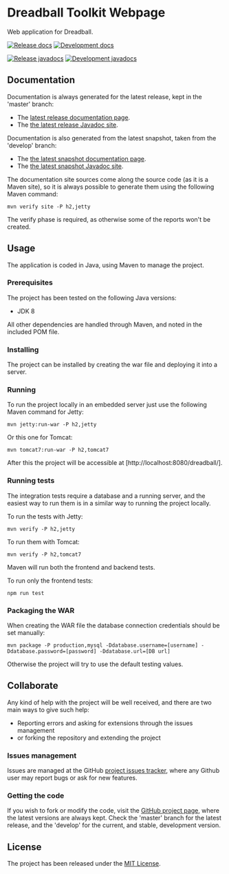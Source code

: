 # Dreadball Toolkit Webpage

Web application for Dreadball.

[![Release docs](https://img.shields.io/badge/docs-release-blue.svg)][site-release]
[![Development docs](https://img.shields.io/badge/docs-develop-blue.svg)][site-develop]

[![Release javadocs](https://img.shields.io/badge/javadocs-release-blue.svg)][javadoc-release]
[![Development javadocs](https://img.shields.io/badge/javadocs-develop-blue.svg)][javadoc-develop]

## Documentation

Documentation is always generated for the latest release, kept in the 'master' branch:

- The [latest release documentation page][site-release].
- The [the latest release Javadoc site][javadoc-release].

Documentation is also generated from the latest snapshot, taken from the 'develop' branch:

- The [the latest snapshot documentation page][site-develop].
- The [the latest snapshot Javadoc site][javadoc-develop].

The documentation site sources come along the source code (as it is a Maven site), so it is always possible to generate them using the following Maven command:

```
mvn verify site -P h2,jetty
```

The verify phase is required, as otherwise some of the reports won't be created.

## Usage

The application is coded in Java, using Maven to manage the project.

### Prerequisites

The project has been tested on the following Java versions:
* JDK 8

All other dependencies are handled through Maven, and noted in the included POM file.

### Installing

The project can be installed by creating the war file and deploying it into a server.

### Running

To run the project locally in an embedded server just use the following Maven command for Jetty:

```
mvn jetty:run-war -P h2,jetty
```

Or this one for Tomcat:

```
mvn tomcat7:run-war -P h2,tomcat7
```

After this the project will be accessible at [http://localhost:8080/dreadball/].

### Running tests

The integration tests require a database and a running server, and the easiest way to run them is in a similar way to running the project locally.

To run the tests with Jetty:

```
mvn verify -P h2,jetty
```

To run them with Tomcat:

```
mvn verify -P h2,tomcat7
```

Maven will run both the frontend and backend tests.

To run only the frontend tests:

```
npm run test
```

### Packaging the WAR

When creating the WAR file the database connection credentials should be set manually:

```
mvn package -P production,mysql -Ddatabase.username=[username] -Ddatabase.password=[password] -Ddatabase.url=[DB url]
```

Otherwise the project will try to use the default testing values.

## Collaborate

Any kind of help with the project will be well received, and there are two main ways to give such help:

- Reporting errors and asking for extensions through the issues management
- or forking the repository and extending the project

### Issues management

Issues are managed at the GitHub [project issues tracker][issues], where any Github user may report bugs or ask for new features.

### Getting the code

If you wish to fork or modify the code, visit the [GitHub project page][scm], where the latest versions are always kept. Check the 'master' branch for the latest release, and the 'develop' for the current, and stable, development version.

## License

The project has been released under the [MIT License][license].

[issues]: https://github.com/bernardo-mg/dreadball-toolkit-webpage/issues
[javadoc-develop]: http://docs.bernardomg.com/development/maven/dreadball-toolkit-webpage/apidocs
[javadoc-release]: http://docs.bernardomg.com/maven/dreadball-toolkit-webpage/apidocs
[license]: http://www.opensource.org/licenses/mit-license.php
[scm]: https://github.com/bernardo-mg/dreadball-toolkit-webpage
[site-develop]: http://docs.bernardomg.com/development/maven/dreadball-toolkit-webpage
[site-release]: http://docs.bernardomg.com/maven/dreadball-toolkit-webpage
